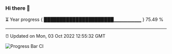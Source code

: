 ### Hi there 👋

⏳ Year progress { ██████████████████████▁▁▁▁▁▁▁▁ } 75.49 %

---

⏰ Updated on Mon, 03 Oct 2022 12:55:32 GMT

![Progress Bar CI](https://github.com/ZhaoGui/ZhaoGui/workflows/Progress%20Bar%20CI/badge.svg)
